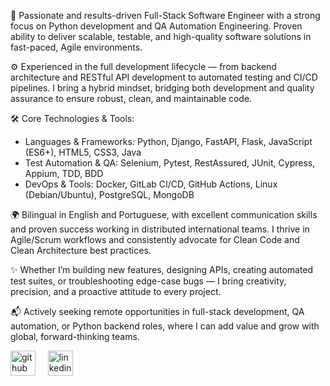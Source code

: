 🔧 Passionate and results-driven Full-Stack Software Engineer with a strong focus on Python development and QA Automation Engineering. Proven ability to deliver scalable, testable, and high-quality software solutions in fast-paced, Agile environments.

⚙️ Experienced in the full development lifecycle — from backend architecture and RESTful API development to automated testing and CI/CD pipelines. I bring a hybrid mindset, bridging both development and quality assurance to ensure robust, clean, and maintainable code.

🛠️ Core Technologies & Tools:

- Languages & Frameworks: Python, Django, FastAPI, Flask, JavaScript (ES6+), HTML5, CSS3, Java 
- Test Automation & QA: Selenium, Pytest, RestAssured, JUnit, Cypress, Appium, TDD, BDD 
- DevOps & Tools: Docker, GitLab CI/CD, GitHub Actions, Linux (Debian/Ubuntu), PostgreSQL, MongoDB

🌍 Bilingual in English and Portuguese, with excellent communication skills and proven success working in distributed international teams. I thrive in Agile/Scrum workflows and consistently advocate for Clean Code and Clean Architecture best practices.

✨ Whether I’m building new features, designing APIs, creating automated test suites, or troubleshooting edge-case bugs — I bring creativity, precision, and a proactive attitude to every project.

📬 Actively seeking remote opportunities in full-stack development, QA automation, or Python backend roles, where I can add value and grow with global, forward-thinking teams.

[<img src='https://cdn.jsdelivr.net/npm/simple-icons@3.0.1/icons/github.svg' alt='github' height='40'>](https://github.com/brenossa)&nbsp;&nbsp;&nbsp;&nbsp;
[<img src='https://cdn.jsdelivr.net/npm/simple-icons@3.0.1/icons/linkedin.svg' alt='linkedin' height='40'>](https://www.linkedin.com/in/brenodantasdev/)

